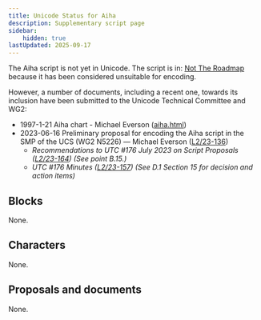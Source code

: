 ```yaml
---
title: Unicode Status for Aiha
description: Supplementary script page
sidebar:
    hidden: true
lastUpdated: 2025-09-17
---
```


The Aiha script is not yet in Unicode. The script is in: [Not The Roadmap](http://www.unicode.org/roadmaps/not-the-roadmap/) because it has been considered unsuitable for encoding.

However, a number of documents, including a recent one, towards its inclusion have been submitted to the Unicode Technical Committee and WG2:
- 1997-1-21 Aiha chart - Michael Everson ([aiha.html](http://www.evertype.com/standards/csur/aiha.html))
- 2023-06-16 Preliminary proposal for encoding the Aiha script in the SMP of the UCS (WG2 N5226) — Michael Everson ([L2/23-136](http://www.unicode.org/cgi-bin/GetMatchingDocs.pl?L2/23-136))
  - _Recommendations to UTC #176 July 2023 on Script Proposals ([L2/23-164](http://www.unicode.org/cgi-bin/GetMatchingDocs.pl?L2/23-164)) (See point B.15.)_
  - _UTC #176 Minutes ([L2/23-157](https://www.unicode.org/L2/L2023/23157.htm)) (See D.1 Section 15 for decision and action items)_

## Blocks

None.

## Characters

None.

## Proposals and documents

None.
